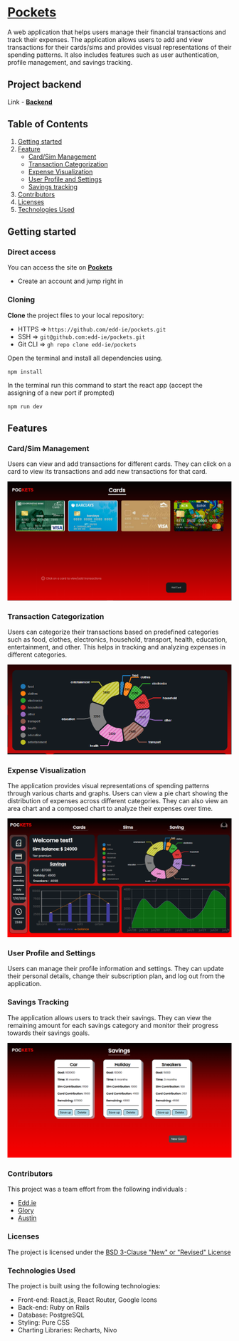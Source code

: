 # [Pockets](https://pocketswatch.vercel.app/)

A web application that helps users manage their financial transactions and track their expenses. The application allows users to add and view transactions for their cards/sims and provides visual representations of their spending patterns. It also includes features such as user authentication, profile management, and savings tracking.

## Project backend

Link - **[Backend](https://github.com/edd-ie/pockets-b)**

## Table of Contents

1. [Getting started](#Getting-started)
2. [Feature](#feature)
   - [Card/Sim Management](#card_sim)
   - [Transaction Categorization](#categorization)
   - [Expense Visualization](#visual)
   - [User Profile and Settings](#prof)
   - [Savings tracking](#save)
3. [Contributors](#contributors)
4. [Licenses](#license)
5. [Technologies Used](#tech)

## <a id="Getting-started">Getting started</a>

### Direct access

You can access the site on **[Pockets](https://pocketswatch.vercel.app/)**

- Create an account and jump right in

### Cloning

**Clone** the project files to your local repository:

- HTTPS => `https://github.com/edd-ie/pockets.git`
- SSH => `git@github.com:edd-ie/pockets.git`
- Git CLI => `gh repo clone edd-ie/pockets`

Open the terminal and install all dependencies using.

```
npm install
```

In the terminal run this command to start the react app (accept the assigning of a new port if prompted)

```
npm run dev
```

## <a id="feature">Features</a>

### <a id="card_sim">Card/Sim Management</a>

Users can view and add transactions for different cards. They can click on a card to view its transactions and add new transactions for that card.

![Alt text](./src/components/images/cardUI.png)

### <a id="categorization">Transaction Categorization</a>

Users can categorize their transactions based on predefined categories such as food, clothes, electronics, household, transport, health, education, entertainment, and other. This helps in tracking and analyzing expenses in different categories.

![Alt text](./src/components/images/categUI.png)

### <a id="visual">Expense Visualization</a>

The application provides visual representations of spending patterns through various charts and graphs. Users can view a pie chart showing the distribution of expenses across different categories. They can also view an area chart and a composed chart to analyze their expenses over time.

![Alt text](./src/components/images/mainUI.png)

### <a id="prof">User Profile and Settings</a>

Users can manage their profile information and settings. They can update their personal details, change their subscription plan, and log out from the application.

### <a id="save">Savings Tracking</a>

The application allows users to track their savings. They can view the remaining amount for each savings category and monitor their progress towards their savings goals.

![Alt text](./src/components/images/saveUI.png)

### <a id="contributors">Contributors</a>

This project was a team effort from the following individuals :

- [Edd.ie](https://github.com/edd-ie)
- [Glory](https://github.com/Nkathaglow)
- [Austin](https://github.com/Naulikha)

### <a id="license">Licenses</a>

The project is licensed under the [BSD 3-Clause "New" or "Revised" License](https://github.com/highlightjs/highlight.js/blob/main/LICENSE)

### <a id="tech">Technologies Used</a>

The project is built using the following technologies:

- Front-end: React.js, React Router, Google Icons
- Back-end: Ruby on Rails
- Database: PostgreSQL
- Styling: Pure CSS
- Charting Libraries: Recharts, Nivo
